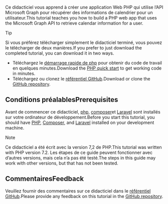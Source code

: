 <!-- markdownlint-disable MD002 MD041 -->

<span data-ttu-id="84adc-101">Ce didacticiel vous apprend à créer une application Web PHP qui utilise l’API Microsoft Graph pour récupérer des informations de calendrier pour un utilisateur.</span><span class="sxs-lookup"><span data-stu-id="84adc-101">This tutorial teaches you how to build a PHP web app that uses the Microsoft Graph API to retrieve calendar information for a user.</span></span>

> [!TIP]
> <span data-ttu-id="84adc-102">Si vous préférez télécharger simplement le didacticiel terminé, vous pouvez le télécharger de deux manières.</span><span class="sxs-lookup"><span data-stu-id="84adc-102">If you prefer to just download the completed tutorial, you can download it in two ways.</span></span>
>
> - <span data-ttu-id="84adc-103">Téléchargez le [démarrage rapide de php](https://developer.microsoft.com/graph/quick-start?platform=option-php) pour obtenir du code de travail en quelques minutes.</span><span class="sxs-lookup"><span data-stu-id="84adc-103">Download the [PHP quick start](https://developer.microsoft.com/graph/quick-start?platform=option-php) to get working code in minutes.</span></span>
> - <span data-ttu-id="84adc-104">Téléchargez ou clonez le [référentiel GitHub](https://github.com/microsoftgraph/msgraph-training-phpapp).</span><span class="sxs-lookup"><span data-stu-id="84adc-104">Download or clone the [GitHub repository](https://github.com/microsoftgraph/msgraph-training-phpapp).</span></span>

## <a name="prerequisites"></a><span data-ttu-id="84adc-105">Conditions préalables</span><span class="sxs-lookup"><span data-stu-id="84adc-105">Prerequisites</span></span>

<span data-ttu-id="84adc-106">Avant de commencer ce didacticiel, [php](http://php.net/downloads.php), [composer](https://getcomposer.org/)et [Laravel](https://laravel.com/) sont installés sur votre ordinateur de développement.</span><span class="sxs-lookup"><span data-stu-id="84adc-106">Before you start this tutorial, you should have [PHP](http://php.net/downloads.php), [Composer](https://getcomposer.org/), and [Laravel](https://laravel.com/) installed on your development machine.</span></span>

> [!NOTE]
> <span data-ttu-id="84adc-107">Ce didacticiel a été écrit avec la version 7,2 de PHP.</span><span class="sxs-lookup"><span data-stu-id="84adc-107">This tutorial was written with PHP version 7.2.</span></span> <span data-ttu-id="84adc-108">Les étapes de ce guide peuvent fonctionner avec d’autres versions, mais cela n’a pas été testé.</span><span class="sxs-lookup"><span data-stu-id="84adc-108">The steps in this guide may work with other versions, but that has not been tested.</span></span>

## <a name="feedback"></a><span data-ttu-id="84adc-109">Commentaires</span><span class="sxs-lookup"><span data-stu-id="84adc-109">Feedback</span></span>

<span data-ttu-id="84adc-110">Veuillez fournir des commentaires sur ce didacticiel dans le [référentiel GitHub](https://github.com/microsoftgraph/msgraph-training-phpapp).</span><span class="sxs-lookup"><span data-stu-id="84adc-110">Please provide any feedback on this tutorial in the [GitHub repository](https://github.com/microsoftgraph/msgraph-training-phpapp).</span></span>
